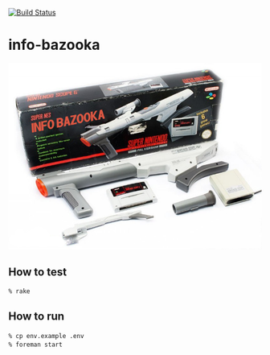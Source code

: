 [![Build Status](https://travis-ci.org/rodowi/info-bazooka.svg?branch=master)](https://travis-ci.org/rodowi/info-bazooka)

# info-bazooka

![nintendo bazooka](cover.png)

## How to test

```bash
% rake
```

## How to run

```bash
% cp env.example .env
% foreman start
```

